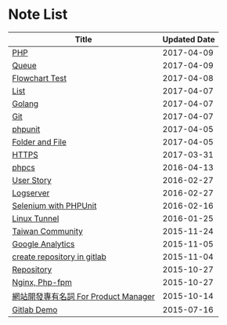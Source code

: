 # Note List
|Title | Updated Date |
|------|------------|
| [PHP](/notes/php.html) | 2017-04-09 |
| [Queue](/notes/queue.html) | 2017-04-09 |
| [Flowchart Test](/notes/flowchart.html) | 2017-04-08 |
| [List](/notes/lisp.html) | 2017-04-07 |
| [Golang](/notes/golang.html) | 2017-04-07 |
| [Git](/notes/git.html) | 2017-04-07 |
| [phpunit](/notes/phpunit.html) | 2017-04-05 |
| [Folder and File](/notes/laravel4and5.html) | 2017-04-05 |
| [HTTPS](/notes/https.html) | 2017-03-31 |
| [phpcs](/notes/phpcs.html) | 2016-04-13 |
| [User Story](/notes/user-story.html) | 2016-02-27 |
| [Logserver](/notes/elastic-kibana.html) | 2016-02-27 |
| [Selenium with PHPUnit](/notes/selenium_with_phpunit.html) | 2016-02-16 |
| [Linux Tunnel](/notes/linux-tunnel.html) | 2016-01-25 |
| [Taiwan Community](/notes/taiwan-community.html) | 2015-11-24 |
| [Google Analytics](/notes/google-analytics.html) | 2015-11-05 |
| [create repository in gitlab](/notes/movetogitlab.html) | 2015-11-04 |
| [Repository](/notes/repository-pattern.html) | 2015-10-27 |
| [Nginx, Php-fpm](/notes/nginx-php-fpm.html) | 2015-10-27 |
| [網站開發專有名詞 For Product Manager](/notes/web-proper-noun.html) | 2015-10-14 |
| [Gitlab Demo](/notes/gitlab.html) | 2015-07-16 |
